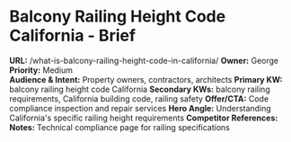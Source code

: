 # Balcony Railing Height Code California - Brief
**URL:** /what-is-balcony-railing-height-code-in-california/
**Owner:** George  
**Priority:** Medium  
**Audience & Intent:** Property owners, contractors, architects
**Primary KW:** balcony railing height code California
**Secondary KWs:** balcony railing requirements, California building code, railing safety
**Offer/CTA:** Code compliance inspection and repair services
**Hero Angle:** Understanding California's specific railing height requirements
**Competitor References:** 
**Notes:** Technical compliance page for railing specifications
